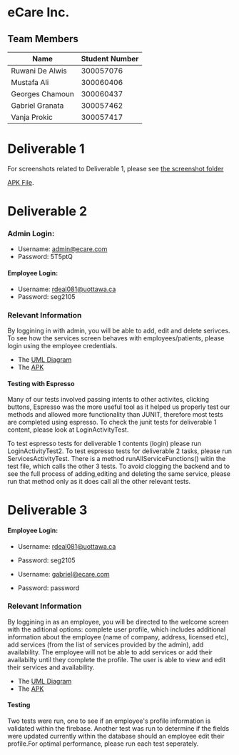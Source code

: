 # eCare Inc.

## Team Members

| Name | Student Number |
| --- | --- |
| Ruwani De Alwis | 300057076 |
| Mustafa Ali  | 300060406 |
| Georges Chamoun | 300060437 |
| Gabriel Granata | 300057462
| Vanja Prokic | 300057417 |

# Deliverable 1

For screenshots related to Deliverable 1, please see [the screenshot folder]( https://github.com/professor-forward/project-epic-squad/blob/f/deliverable01/screenshots/output.md) 

 [APK File]( https://github.com/professor-forward/project-epic-squad/blob/f/deliverable01/app-debug.apk). 
 
# Deliverable 2

### Admin Login:
- Username: admin@ecare.com
- Password: 5T5ptQ

#### Employee Login:
- Username: rdeal081@uottawa.ca
- Password: seg2105


### Relevant Information 
By loggining in with admin, you will be able to add, edit and delete serivces. To see how the services screen behaves with employees/patients, please login using the employee credentials.

- The [UML Diagram](https://github.com/professor-forward/project-epic-squad/tree/f/deliverable02/docs/UML)
- The [APK](https://github.com/professor-forward/project-epic-squad/blob/f/deliverable02/app-debug.apk)


#### Testing with Espresso
Many of our tests involved passing intents to other activites, clicking buttons, Espresso was the more useful tool as it helped us properly test our methods and allowed more functionality than JUNIT, therefore most tests are completed using espresso. To check the junit tests for deliverable 1 content, please look at LoginActivityTest. 

To test espresso tests for deliverable 1 contents (login) please run LoginActivityTest2. To test espresso tests for deliverable 2 tasks, please run ServicesActivityTest. There is a method runAllServiceFunctions() witin the test file, which calls the other 3 tests. To avoid clogging the backend and to see the full process of adding,editing and deleting the same service, please run that method only as it does call all the other relevant tests. 

# Deliverable 3

#### Employee Login:
- Username: rdeal081@uottawa.ca
- Password: seg2105

- Username: gabriel@ecare.com
- Password: password

### Relevant Information 
By loggining in as an employee, you will be directed to the welcome screen with the aditional options: complete user profile, which includes additional information about the employee (name of company, address, licensed etc), add services (from the list of services provided by the admin), add availability. The employee will not be able to add services or add their availabilty until they complete the profile. The user is able to view and edit their services and availability. 
 
 - The [UML Diagram](https://github.com/professor-forward/project-epic-squad/tree/f/deliverable03/docs/UML)
 - The [APK](https://github.com/professor-forward/project-epic-squad/blob/f/deliverable03/app-debug.apk)


#### Testing 

Two tests were run, one to see if an employee's profile information is validated within the firebase. Another test was run to determine if the fields were updated currently within the database should an employee edit their profile.For optimal performance, please run each test seperately. 



